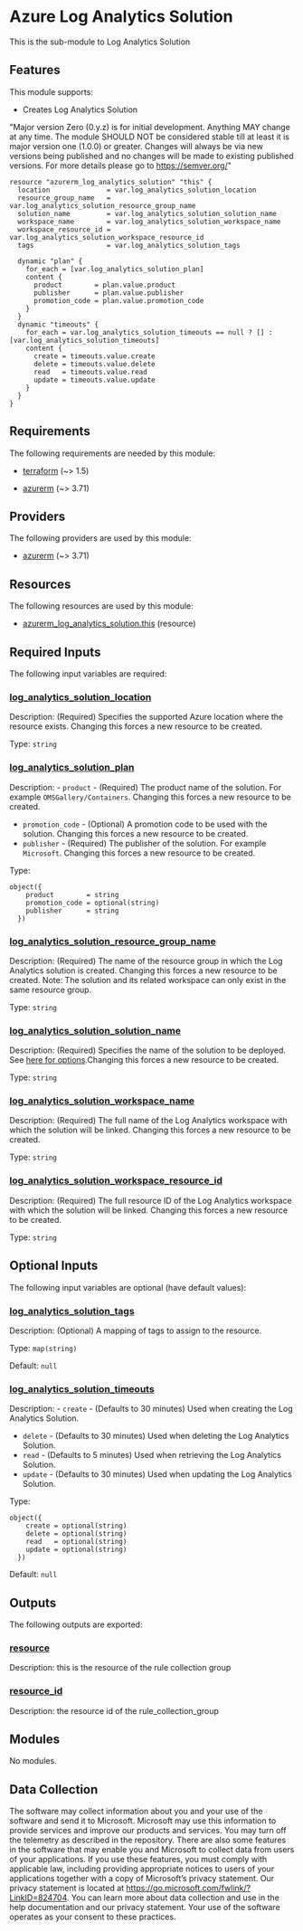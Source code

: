 <!-- BEGIN_TF_DOCS -->
# Azure Log Analytics Solution

This is the sub-module to Log Analytics Solution

## Features

This module supports:

- Creates Log Analytics Solution

"Major version Zero (0.y.z) is for initial development. Anything MAY change at any time. The module SHOULD NOT be considered stable till at least it is major version one (1.0.0) or greater. Changes will always be via new versions being published and no changes will be made to existing published versions. For more details please go to <https://semver.org/>"

```hcl
resource "azurerm_log_analytics_solution" "this" {
  location              = var.log_analytics_solution_location
  resource_group_name   = var.log_analytics_solution_resource_group_name
  solution_name         = var.log_analytics_solution_solution_name
  workspace_name        = var.log_analytics_solution_workspace_name
  workspace_resource_id = var.log_analytics_solution_workspace_resource_id
  tags                  = var.log_analytics_solution_tags

  dynamic "plan" {
    for_each = [var.log_analytics_solution_plan]
    content {
      product        = plan.value.product
      publisher      = plan.value.publisher
      promotion_code = plan.value.promotion_code
    }
  }
  dynamic "timeouts" {
    for_each = var.log_analytics_solution_timeouts == null ? [] : [var.log_analytics_solution_timeouts]
    content {
      create = timeouts.value.create
      delete = timeouts.value.delete
      read   = timeouts.value.read
      update = timeouts.value.update
    }
  }
}
```

<!-- markdownlint-disable MD033 -->
## Requirements

The following requirements are needed by this module:

- <a name="requirement_terraform"></a> [terraform](#requirement\_terraform) (~> 1.5)

- <a name="requirement_azurerm"></a> [azurerm](#requirement\_azurerm) (~> 3.71)

## Providers

The following providers are used by this module:

- <a name="provider_azurerm"></a> [azurerm](#provider\_azurerm) (~> 3.71)

## Resources

The following resources are used by this module:

- [azurerm_log_analytics_solution.this](https://registry.terraform.io/providers/hashicorp/azurerm/latest/docs/resources/log_analytics_solution) (resource)

<!-- markdownlint-disable MD013 -->
## Required Inputs

The following input variables are required:

### <a name="input_log_analytics_solution_location"></a> [log\_analytics\_solution\_location](#input\_log\_analytics\_solution\_location)

Description: (Required) Specifies the supported Azure location where the resource exists. Changing this forces a new resource to be created.

Type: `string`

### <a name="input_log_analytics_solution_plan"></a> [log\_analytics\_solution\_plan](#input\_log\_analytics\_solution\_plan)

Description: - `product` - (Required) The product name of the solution. For example `OMSGallery/Containers`. Changing this forces a new resource to be created.
- `promotion_code` - (Optional) A promotion code to be used with the solution. Changing this forces a new resource to be created.
- `publisher` - (Required) The publisher of the solution. For example `Microsoft`. Changing this forces a new resource to be created.

Type:

```hcl
object({
    product        = string
    promotion_code = optional(string)
    publisher      = string
  })
```

### <a name="input_log_analytics_solution_resource_group_name"></a> [log\_analytics\_solution\_resource\_group\_name](#input\_log\_analytics\_solution\_resource\_group\_name)

Description: (Required) The name of the resource group in which the Log Analytics solution is created. Changing this forces a new resource to be created. Note: The solution and its related workspace can only exist in the same resource group.

Type: `string`

### <a name="input_log_analytics_solution_solution_name"></a> [log\_analytics\_solution\_solution\_name](#input\_log\_analytics\_solution\_solution\_name)

Description: (Required) Specifies the name of the solution to be deployed. See [here for options](https://docs.microsoft.com/azure/log-analytics/log-analytics-add-solutions).Changing this forces a new resource to be created.

Type: `string`

### <a name="input_log_analytics_solution_workspace_name"></a> [log\_analytics\_solution\_workspace\_name](#input\_log\_analytics\_solution\_workspace\_name)

Description: (Required) The full name of the Log Analytics workspace with which the solution will be linked. Changing this forces a new resource to be created.

Type: `string`

### <a name="input_log_analytics_solution_workspace_resource_id"></a> [log\_analytics\_solution\_workspace\_resource\_id](#input\_log\_analytics\_solution\_workspace\_resource\_id)

Description: (Required) The full resource ID of the Log Analytics workspace with which the solution will be linked. Changing this forces a new resource to be created.

Type: `string`

## Optional Inputs

The following input variables are optional (have default values):

### <a name="input_log_analytics_solution_tags"></a> [log\_analytics\_solution\_tags](#input\_log\_analytics\_solution\_tags)

Description: (Optional) A mapping of tags to assign to the resource.

Type: `map(string)`

Default: `null`

### <a name="input_log_analytics_solution_timeouts"></a> [log\_analytics\_solution\_timeouts](#input\_log\_analytics\_solution\_timeouts)

Description: - `create` - (Defaults to 30 minutes) Used when creating the Log Analytics Solution.
- `delete` - (Defaults to 30 minutes) Used when deleting the Log Analytics Solution.
- `read` - (Defaults to 5 minutes) Used when retrieving the Log Analytics Solution.
- `update` - (Defaults to 30 minutes) Used when updating the Log Analytics Solution.

Type:

```hcl
object({
    create = optional(string)
    delete = optional(string)
    read   = optional(string)
    update = optional(string)
  })
```

Default: `null`

## Outputs

The following outputs are exported:

### <a name="output_resource"></a> [resource](#output\_resource)

Description: this is the resource of the rule collection group

### <a name="output_resource_id"></a> [resource\_id](#output\_resource\_id)

Description: the resource id of the rule\_collection\_group

## Modules

No modules.

<!-- markdownlint-disable-next-line MD041 -->
## Data Collection

The software may collect information about you and your use of the software and send it to Microsoft. Microsoft may use this information to provide services and improve our products and services. You may turn off the telemetry as described in the repository. There are also some features in the software that may enable you and Microsoft to collect data from users of your applications. If you use these features, you must comply with applicable law, including providing appropriate notices to users of your applications together with a copy of Microsoft’s privacy statement. Our privacy statement is located at <https://go.microsoft.com/fwlink/?LinkID=824704>. You can learn more about data collection and use in the help documentation and our privacy statement. Your use of the software operates as your consent to these practices.
<!-- END_TF_DOCS -->
